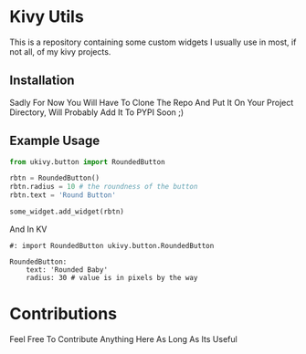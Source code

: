 Kivy Utils
==============

This is a repository containing some custom widgets I usually use in most,
if not all, of my kivy projects.

Installation
----------------

Sadly For Now You Will Have To Clone The Repo And Put It On Your
Project Directory, Will Probably Add It To PYPI Soon ;)


Example Usage
----------------

```python
from ukivy.button import RoundedButton

rbtn = RoundedButton()
rbtn.radius = 10 # the roundness of the button
rbtn.text = 'Round Button'

some_widget.add_widget(rbtn)
```
And In KV
```
#: import RoundedButton ukivy.button.RoundedButton

RoundedButton:
    text: 'Rounded Baby'
    radius: 30 # value is in pixels by the way
```

# Contributions

Feel Free To Contribute Anything Here As Long As Its Useful
